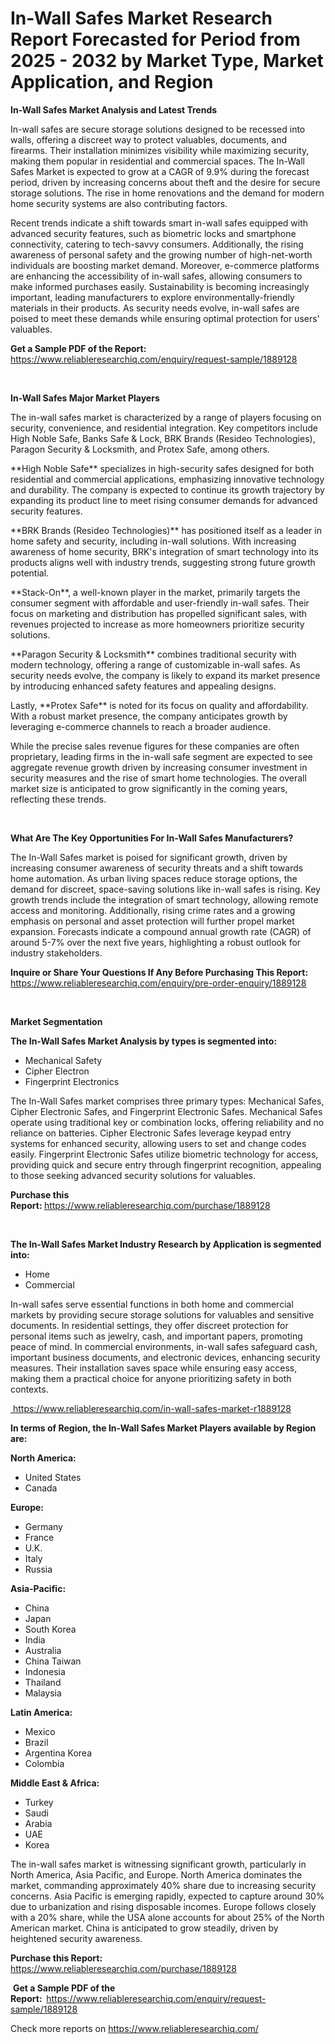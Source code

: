 <p><h1>In-Wall Safes Market Research Report Forecasted for Period from 2025 -  2032 by Market Type, Market Application, and Region</h1></p><p><strong>In-Wall Safes Market Analysis and Latest Trends</strong></p>
<p><p>In-wall safes are secure storage solutions designed to be recessed into walls, offering a discreet way to protect valuables, documents, and firearms. Their installation minimizes visibility while maximizing security, making them popular in residential and commercial spaces. The In-Wall Safes Market is expected to grow at a CAGR of 9.9% during the forecast period, driven by increasing concerns about theft and the desire for secure storage solutions. The rise in home renovations and the demand for modern home security systems are also contributing factors.</p><p>Recent trends indicate a shift towards smart in-wall safes equipped with advanced security features, such as biometric locks and smartphone connectivity, catering to tech-savvy consumers. Additionally, the rising awareness of personal safety and the growing number of high-net-worth individuals are boosting market demand. Moreover, e-commerce platforms are enhancing the accessibility of in-wall safes, allowing consumers to make informed purchases easily. Sustainability is becoming increasingly important, leading manufacturers to explore environmentally-friendly materials in their products. As security needs evolve, in-wall safes are poised to meet these demands while ensuring optimal protection for users' valuables.</p></p>
<p><strong>Get a Sample PDF of the Report:&nbsp;</strong> <a href="https://www.reliableresearchiq.com/enquiry/request-sample/1889128?utm_campaign=1896&utm_medium=2&utm_source=Github&utm_content=ia&utm_term=14012025&utm_id=in-wall-safes">https://www.reliableresearchiq.com/enquiry/request-sample/1889128</a></p>
<p>&nbsp;</p>
<p><strong>In-Wall Safes Major Market Players</strong></p>
<p><p>The in-wall safes market is characterized by a range of players focusing on security, convenience, and residential integration. Key competitors include High Noble Safe, Banks Safe & Lock, BRK Brands (Resideo Technologies), Paragon Security & Locksmith, and Protex Safe, among others.</p><p>**High Noble Safe** specializes in high-security safes designed for both residential and commercial applications, emphasizing innovative technology and durability. The company is expected to continue its growth trajectory by expanding its product line to meet rising consumer demands for advanced security features.</p><p>**BRK Brands (Resideo Technologies)** has positioned itself as a leader in home safety and security, including in-wall solutions. With increasing awareness of home security, BRK's integration of smart technology into its products aligns well with industry trends, suggesting strong future growth potential.</p><p>**Stack-On**, a well-known player in the market, primarily targets the consumer segment with affordable and user-friendly in-wall safes. Their focus on marketing and distribution has propelled significant sales, with revenues projected to increase as more homeowners prioritize security solutions.</p><p>**Paragon Security & Locksmith** combines traditional security with modern technology, offering a range of customizable in-wall safes. As security needs evolve, the company is likely to expand its market presence by introducing enhanced safety features and appealing designs.</p><p>Lastly, **Protex Safe** is noted for its focus on quality and affordability. With a robust market presence, the company anticipates growth by leveraging e-commerce channels to reach a broader audience.</p><p>While the precise sales revenue figures for these companies are often proprietary, leading firms in the in-wall safe segment are expected to see aggregate revenue growth driven by increasing consumer investment in security measures and the rise of smart home technologies. The overall market size is anticipated to grow significantly in the coming years, reflecting these trends.</p></p>
<p>&nbsp;</p>
<p><strong>What Are The Key Opportunities For In-Wall Safes Manufacturers?</strong></p>
<p><p>The In-Wall Safes market is poised for significant growth, driven by increasing consumer awareness of security threats and a shift towards home automation. As urban living spaces reduce storage options, the demand for discreet, space-saving solutions like in-wall safes is rising. Key growth trends include the integration of smart technology, allowing remote access and monitoring. Additionally, rising crime rates and a growing emphasis on personal and asset protection will further propel market expansion. Forecasts indicate a compound annual growth rate (CAGR) of around 5-7% over the next five years, highlighting a robust outlook for industry stakeholders.</p></p>
<p><strong>Inquire or Share Your Questions If Any Before Purchasing This Report:</strong> <a href="https://www.reliableresearchiq.com/enquiry/pre-order-enquiry/1889128?utm_campaign=1896&utm_medium=2&utm_source=Github&utm_content=ia&utm_term=14012025&utm_id=in-wall-safes">https://www.reliableresearchiq.com/enquiry/pre-order-enquiry/1889128</a></p>
<p>&nbsp;</p>
<p><strong>Market Segmentation</strong></p>
<p><strong>The In-Wall Safes Market Analysis by types is segmented into:</strong></p>
<p><ul><li>Mechanical Safety</li><li>Cipher Electron</li><li>Fingerprint Electronics</li></ul></p>
<p><p>The In-Wall Safes market comprises three primary types: Mechanical Safes, Cipher Electronic Safes, and Fingerprint Electronic Safes. Mechanical Safes operate using traditional key or combination locks, offering reliability and no reliance on batteries. Cipher Electronic Safes leverage keypad entry systems for enhanced security, allowing users to set and change codes easily. Fingerprint Electronic Safes utilize biometric technology for access, providing quick and secure entry through fingerprint recognition, appealing to those seeking advanced security solutions for valuables.</p></p>
<p><strong>Purchase this Report:&nbsp;</strong><a href="https://www.reliableresearchiq.com/purchase/1889128?utm_campaign=1896&utm_medium=2&utm_source=Github&utm_content=ia&utm_term=14012025&utm_id=in-wall-safes">https://www.reliableresearchiq.com/purchase/1889128</a></p>
<p>&nbsp;</p>
<p><strong>The In-Wall Safes Market Industry Research by Application is segmented into:</strong></p>
<p><ul><li>Home</li><li>Commercial</li></ul></p>
<p><p>In-wall safes serve essential functions in both home and commercial markets by providing secure storage solutions for valuables and sensitive documents. In residential settings, they offer discreet protection for personal items such as jewelry, cash, and important papers, promoting peace of mind. In commercial environments, in-wall safes safeguard cash, important business documents, and electronic devices, enhancing security measures. Their installation saves space while ensuring easy access, making them a practical choice for anyone prioritizing safety in both contexts.</p></p>
<p><a href="https://www.reliableresearchiq.com/in-wall-safes-market-r1889128?utm_campaign=1896&utm_medium=2&utm_source=Github&utm_content=ia&utm_term=14012025&utm_id=in-wall-safes">&nbsp;https://www.reliableresearchiq.com/in-wall-safes-market-r1889128</a></p>
<p><strong>In terms of Region, the In-Wall Safes Market Players available by Region are:</strong></p>
<p>
    <p> <strong> North America: </strong>
        <ul>
            <li>United States</li>
            <li>Canada</li>
        </ul>
        </p> 
    <p> <strong> Europe: </strong>
        <ul>
            <li>Germany</li>
            <li>France</li>
            <li>U.K.</li>
            <li>Italy</li>
            <li>Russia</li>
        </ul>
        </p> 
    <p> <strong> Asia-Pacific: </strong>
        <ul>
            <li>China</li>
            <li>Japan</li>
            <li>South Korea</li>
            <li>India</li>
            <li>Australia</li>
            <li>China Taiwan</li>
            <li>Indonesia</li>
            <li>Thailand</li>
            <li>Malaysia</li>
        </ul>
        </p> 
    <p> <strong> Latin America: </strong>
        <ul>
            <li>Mexico</li>
            <li>Brazil</li>
            <li>Argentina Korea</li>
            <li>Colombia</li>
        </ul>
        </p> 
    <p> <strong> Middle East & Africa: </strong>
        <ul>
            <li>Turkey</li>
            <li>Saudi</li>
            <li>Arabia</li>
            <li>UAE</li>
            <li>Korea</li>
        </ul>
    </p>
    </p>
<p><p>The in-wall safes market is witnessing significant growth, particularly in North America, Asia Pacific, and Europe. North America dominates the market, commanding approximately 40% share due to increasing security concerns. Asia Pacific is emerging rapidly, expected to capture around 30% due to urbanization and rising disposable incomes. Europe follows closely with a 20% share, while the USA alone accounts for about 25% of the North American market. China is anticipated to grow steadily, driven by heightened security awareness.</p></p>
<p><strong>Purchase this Report: </strong><a href="https://www.reliableresearchiq.com/purchase/1889128?utm_campaign=1896&utm_medium=2&utm_source=Github&utm_content=ia&utm_term=14012025&utm_id=in-wall-safes">https://www.reliableresearchiq.com/purchase/1889128</a></p>
<p>&nbsp;<strong>Get a Sample PDF of the Report:&nbsp;&nbsp;</strong><a href="https://www.reliableresearchiq.com/enquiry/request-sample/1889128?utm_campaign=1896&utm_medium=2&utm_source=Github&utm_content=ia&utm_term=14012025&utm_id=in-wall-safes">https://www.reliableresearchiq.com/enquiry/request-sample/1889128</a></p>
<p><strong></strong></p>
<p>Check more reports on <a href="https://www.reliableresearchiq.com/?utm_campaign=1896&utm_medium=2&utm_source=Github&utm_content=ia&utm_term=14012025&utm_id=in-wall-safes">https://www.reliableresearchiq.com/</a></p>